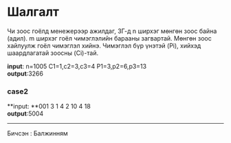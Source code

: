 # Шалгалт

Чи зоос гоёлд менежерээр ажилдаг, ЗГ-д n ширхэг мөнгөн зоос байна (адил). m ширхэг гоёл чимэглэлийн барааны загвартай. Мөнгөн зоос хайлуулж гоёл чимэглэл хийнэ.
Чимэглэл бүр үнэтэй (Pi), хийхэд шаардлагатай зоосны (Ci)-тай.

**input**:
n=1005
C1=1,c2=3,c3=4
P1=3,p2=6,p3=13
<br>
**output**:3266
<br>
### case2
**input: **001 3
1 4
2 10
4 18
<br>
**output**:5004



-------------------------------------------------------------------------------------------------------------------------------------------------------------------
Бичсэн : Балжинням
